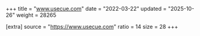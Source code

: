 +++
title = "www.usecue.com"
date = "2022-03-22"
updated = "2025-10-26"
weight = 28265

[extra]
source = "https://www.usecue.com"
ratio = 14
size = 28
+++
